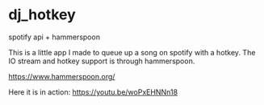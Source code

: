 # dj_hotkey
spotify api + hammerspoon

This is a little app I made to queue up a song on spotify with a hotkey. The IO stream and hotkey support is through hammerspoon.

https://www.hammerspoon.org/

Here it is in action:
https://youtu.be/woPxEHNNn18


